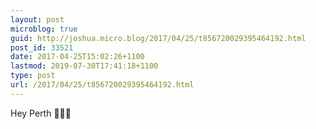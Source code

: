 ```yaml
---
layout: post
microblog: true
guid: http://joshua.micro.blog/2017/04/25/t856720029395464192.html
post_id: 33521
date: 2017-04-25T15:02:26+1100
lastmod: 2019-07-30T17:41:18+1100
type: post
url: /2017/04/25/t856720029395464192.html
---
```

Hey Perth 🙋🏻‍♂️

